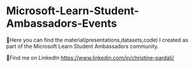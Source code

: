 # Microsoft-Learn-Student-Ambassadors-Events

🔆Here you can find the material(presentations,datasets,code) I created as part of the Microsoft Learn Student Ambassadors community.

🔸Find me on LinkedIn https://www.linkedin.com/in/christine-pardali/
